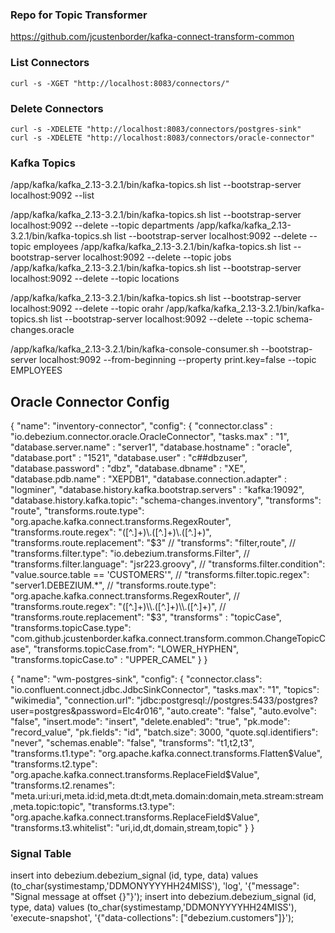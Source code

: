 ### Repo for Topic Transformer
https://github.com/jcustenborder/kafka-connect-transform-common

### List Connectors
    curl -s -XGET "http://localhost:8083/connectors/"

### Delete Connectors
    curl -s -XDELETE "http://localhost:8083/connectors/postgres-sink"
    curl -s -XDELETE "http://localhost:8083/connectors/oracle-connector"

### Kafka Topics
/app/kafka/kafka_2.13-3.2.1/bin/kafka-topics.sh list --bootstrap-server localhost:9092 --list

/app/kafka/kafka_2.13-3.2.1/bin/kafka-topics.sh list --bootstrap-server localhost:9092 --delete --topic departments
/app/kafka/kafka_2.13-3.2.1/bin/kafka-topics.sh list --bootstrap-server localhost:9092 --delete --topic employees
/app/kafka/kafka_2.13-3.2.1/bin/kafka-topics.sh list --bootstrap-server localhost:9092 --delete --topic jobs
/app/kafka/kafka_2.13-3.2.1/bin/kafka-topics.sh list --bootstrap-server localhost:9092 --delete --topic locations

/app/kafka/kafka_2.13-3.2.1/bin/kafka-topics.sh list --bootstrap-server localhost:9092 --delete --topic orahr
/app/kafka/kafka_2.13-3.2.1/bin/kafka-topics.sh list --bootstrap-server localhost:9092 --delete --topic schema-changes.oracle

/app/kafka/kafka_2.13-3.2.1/bin/kafka-console-consumer.sh --bootstrap-server localhost:9092 --from-beginning --property print.key=false --topic EMPLOYEES



## Oracle Connector Config
{
  "name": "inventory-connector",
  "config": {
    "connector.class" : "io.debezium.connector.oracle.OracleConnector",
    "tasks.max" : "1",
    "database.server.name" : "server1",
    "database.hostname" : "oracle",
    "database.port" : "1521",
    "database.user" : "c##dbzuser",
    "database.password" : "dbz",
    "database.dbname" : "XE",
    "database.pdb.name" : "XEPDB1",
    "database.connection.adapter" : "logminer",
    "database.history.kafka.bootstrap.servers" : "kafka:19092",
    "database.history.kafka.topic": "schema-changes.inventory",
    "transforms": "route",
    "transforms.route.type": "org.apache.kafka.connect.transforms.RegexRouter",
    "transforms.route.regex": "([^.]+)\\.([^.]+)\\.([^.]+)",
    "transforms.route.replacement": "$3"
    // "transforms": "filter,route",
    // "transforms.filter.type": "io.debezium.transforms.Filter",
    // "transforms.filter.language": "jsr223.groovy",
    // "transforms.filter.condition": "value.source.table == 'CUSTOMERS'",
    // "transforms.filter.topic.regex": "server1.DEBEZIUM.*",
    // "transforms.route.type": "org.apache.kafka.connect.transforms.RegexRouter",
    // "transforms.route.regex": "([^.]+)\\.([^.]+)\\.([^.]+)",
    // "transforms.route.replacement": "$3",
    "transforms"               : "topicCase",
    "transforms.topicCase.type": "com.github.jcustenborder.kafka.connect.transform.common.ChangeTopicCase",
    "transforms.topicCase.from": "LOWER_HYPHEN",
    "transforms.topicCase.to"  : "UPPER_CAMEL"
  }
}

{
    "name": "wm-postgres-sink",
    "config": {
        "connector.class": "io.confluent.connect.jdbc.JdbcSinkConnector",
        "tasks.max": "1",
        "topics": "wikimedia",
        "connection.url": "jdbc:postgresql://postgres:5433/postgres?user=postgres&password=Elc4r016",
        "auto.create": "false",
        "auto.evolve": "false",
        "insert.mode": "insert",
        "delete.enabled": "true",
        "pk.mode": "record_value",
        "pk.fields": "id",
        "batch.size": 3000,
        "quote.sql.identifiers": "never",
        "schemas.enable": "false",
        "transforms": "t1,t2,t3",
        "transforms.t1.type": "org.apache.kafka.connect.transforms.Flatten$Value",
        "transforms.t2.type": "org.apache.kafka.connect.transforms.ReplaceField$Value",
        "transforms.t2.renames": "meta.uri:uri,meta.id:id,meta.dt:dt,meta.domain:domain,meta.stream:stream,meta.topic:topic",
        "transforms.t3.type": "org.apache.kafka.connect.transforms.ReplaceField$Value",
        "transforms.t3.whitelist": "uri,id,dt,domain,stream,topic"
    }
}


### Signal Table
insert into debezium.debezium_signal (id, type, data) values (to_char(systimestamp,'DDMONYYYYHH24MISS'), 'log', '{"message": "Signal message at offset {}"}');
insert into debezium.debezium_signal (id, type, data) values (to_char(systimestamp,'DDMONYYYYHH24MISS'), 'execute-snapshot', '{"data-collections": ["debezium.customers"]}');
